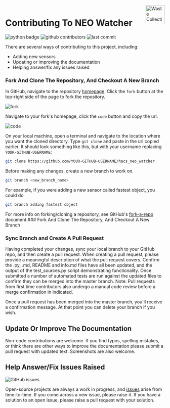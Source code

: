 <img src="/images/icon.png" alt="Waste Collection Schedule logo" title="NEO Watcher" align="right" height="60" />

# Contributing To NEO Watcher

![python badge](https://img.shields.io/badge/Made%20with-Python-orange)
![github contributors](https://img.shields.io/github/contributors/danq8/hacs_neo_watcher?color=orange)
![last commit](https://img.shields.io/github/last-commit/danq8/hacs_neo_watcher?color=orange)

There are several ways of contributing to this project, including:

- Adding new sensors
- Updating or improving the documentation
- Helping answer/fix any issues raised

### Fork And Clone The Repository, And Checkout A New Branch

In GitHub, navigate to the repository [homepage](https://github.com/danq8/hacs_neo_watcher). Click the `fork` button at the top-right side of the page to fork the repository.

![fork](/images/wcs_fork_btn.png)

Navigate to your fork's homepage, click the `code` button and copy the url.

![code](/images/wcs_code_btn.png)

On your local machine, open a terminal and navigate to the location where you want the cloned directory. Type `git clone` and paste in the url copied earlier. It should look something like this, but with your username replacing `YOUR-GITHUB-USERNAME`:

```bash
git clone https://github.com/YOUR-GITHUB-USERNAME/hacs_neo_watcher
```

Before making any changes, create a new branch to work on.

```bash
git branch <new_branch_name>
```

For example, if you were adding a new sensor called fastest object, you could do

```bash
git branch adding fastest object
```

For more info on forking/cloning a repository, see GitHub's [fork-a-repo](https://docs.github.com/en/get-started/quickstart/fork-a-repo) document.### Fork And Clone The Repository, And Checkout A New Branch

### Sync Branch and Create A Pull Request

Having completed your changes, sync your local branch to your GitHub repo, and then create a pull request. When creating a pull request, please provide a meaningful description of what the pull request covers. Confirm the .py, .md, README and info.md files have all been updated, and the output of the test_sources.py script demonstrating functionality. Once submitted a number of automated tests are run against the updated files to confirm they can be merged into the master branch. Note: Pull requests from first time contributors also undergo a manual code review before a merge confirmation in indicated.

Once a pull request has been merged into the master branch, you'll receive a confirmation message. At that point you can delete your branch if you wish.

## Update Or Improve The Documentation

Non-code contributions are welcome. If you find typos, spelling mistakes, or think there are other ways to improve the documentation please submit a pull request with updated text. Screenshots are also welcome.

## Help Answer/Fix Issues Raised

![GitHub issues](https://img.shields.io/github/issues-raw/mampfes/hacs_waste_collection_schedule?color=orange)

Open-source projects are always a work in progress, and [issues](https://github.com/danq8/hacs_neo_watcher/issues) arise from time-to-time. If you come across a new issue, please raise it. If you have a solution to an open issue, please raise a pull request with your solution.